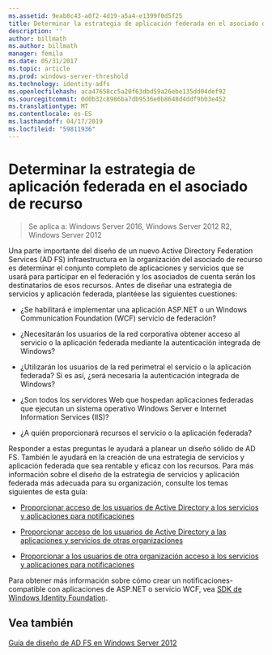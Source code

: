 ```yaml
---
ms.assetid: 9eab8c43-a0f2-4d19-a5a4-e1399f0d5f25
title: Determinar la estrategia de aplicación federada en el asociado de recurso
description: ''
author: billmath
ms.author: billmath
manager: femila
ms.date: 05/31/2017
ms.topic: article
ms.prod: windows-server-threshold
ms.technology: identity-adfs
ms.openlocfilehash: aca47658cc5a20f63dbd59a26ebe135dd04def92
ms.sourcegitcommit: 0d0b32c8986ba7db9536e0b8648d4ddf9b03e452
ms.translationtype: MT
ms.contentlocale: es-ES
ms.lasthandoff: 04/17/2019
ms.locfileid: "59811936"
---
```

# <a name="determine-your-federated-application-strategy-in-the-resource-partner"></a>Determinar la estrategia de aplicación federada en el asociado de recurso

>Se aplica a: Windows Server 2016, Windows Server 2012 R2, Windows Server 2012

Una parte importante del diseño de un nuevo Active Directory Federation Services \(AD FS\) infraestructura en la organización del asociado de recurso es determinar el conjunto completo de aplicaciones y servicios que se usará para participar en el federación y los asociados de cuenta serán los destinatarios de esos recursos. Antes de diseñar una estrategia de servicios y aplicación federada, plantéese las siguientes cuestiones:  
  
-   ¿Se habilitará e implementar una aplicación ASP.NET o un Windows Communication Foundation \(WCF\) servicio de federación?  
  
-   ¿Necesitarán los usuarios de la red corporativa obtener acceso al servicio o la aplicación federada mediante la autenticación integrada de Windows?  
  
-   ¿Utilizarán los usuarios de la red perimetral el servicio o la aplicación federada? Si es así, ¿será necesaria la autenticación integrada de Windows?  
  
-   ¿Son todos los servidores Web que hospedan aplicaciones federadas que ejecutan un sistema operativo Windows Server e Internet Information Services \(IIS\)?  
  
-   ¿A quién proporcionará recursos el servicio o la aplicación federada?  
  
Responder a estas preguntas le ayudará a planear un diseño sólido de AD FS. También le ayudará en la creación de una estrategia de servicios y aplicación federada que sea rentable y eficaz con los recursos. Para más información sobre el diseño de la estrategia de servicios y aplicación federada más adecuada para su organización, consulte los temas siguientes de esta guía:  
  
-   [Proporcionar acceso de los usuarios de Active Directory a los servicios y aplicaciones para notificaciones](Provide-Your-Active-Directory-Users-Access-to-Your-Claims-Aware-Applications-and-Services.md)  
  
-   [Proporcionar acceso de los usuarios de Active Directory a las aplicaciones y servicios de otras organizaciones](Provide-Your-Active-Directory-Users-Access-to-the-Applications-and-Services-of-Other-Organizations.md)  
  
-   [Proporcionar a los usuarios de otra organización acceso a los servicios y aplicaciones para notificaciones](Provide-Users-in-Another-Organization-Access-to-Your-Claims-Aware-Applications-and-Services.md)  
  
Para obtener más información sobre cómo crear un notificaciones\-compatible con aplicaciones de ASP.NET o servicio WCF, vea [SDK de Windows Identity Foundation](https://go.microsoft.com/fwlink/?LinkId=122266).  
  
## <a name="see-also"></a>Vea también
[Guía de diseño de AD FS en Windows Server 2012](AD-FS-Design-Guide-in-Windows-Server-2012.md)

